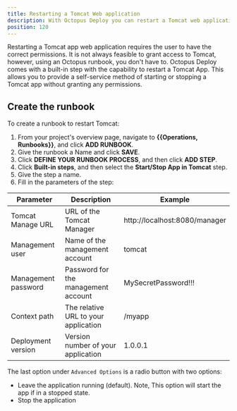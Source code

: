 ```yaml
---
title: Restarting a Tomcat Web application
description: With Octopus Deploy you can restart a Tomcat web application as part of a routine operations task.
position: 120
---
```


Restarting a Tomcat app web application requires the user to have the correct permissions.  It is not always feasible to grant access to Tomcat, however, using an Octopus runbook, you don't have to. Octopus Deploy comes with a built-in step with the capability to restart a Tomcat App.  This allows you to provide a self-service method of starting or stopping a Tomcat app without granting any permissions.

## Create the runbook

To create a runbook to restart Tomcat:

1. From your project's overview page, navigate to **{{Operations, Runbooks}}**, and click **ADD RUNBOOK**.
1. Give the runbook a Name and click **SAVE**.
1. Click **DEFINE YOUR RUNBOOK PROCESS**, and then click **ADD STEP**.
1. Click **Built-in steps**, and then select the **Start/Stop App in Tomcat** step.
1. Give the step a name.
1. Fill in the parameters of the step:

| Parameter  | Description | Example |
| ------------- | ------------- | ------------- |
| Tomcat Manage URL | URL of the Tomcat Manager | http://localhost:8080/manager |
| Management user | Name of the management account | tomcat |
| Management password | Password for the management account | MySecretPassword!!! |
| Context path | The relative URL to your application | /myapp |
| Deployment version | Version number of your application | 1.0.0.1 |

The last option under `Advanced Options` is a radio button with two options:
- Leave the application running (default). Note, This option will start the app if in a stopped state.
- Stop the application